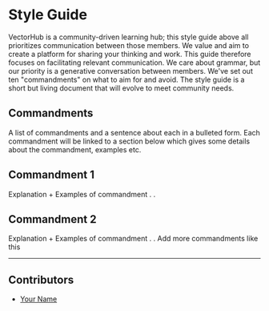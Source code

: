 <!-- TODO: Replace this text with a summary of article for SEO -->

# Style Guide

VectorHub is a community-driven learning hub; this style guide above all prioritizes communication between those members. We value and aim to create a platform for sharing your thinking and work. This guide therefore focuses on facilitating relevant communication. We care about grammar, but our priority is a generative conversation between members. We've set out ten "commandments" on what to aim for and avoid. The style guide is a short but living document that will evolve to meet community needs.

## Commandments
A list of commandments and a sentence about each in a bulleted form. Each commandment will be linked to a section below which gives some details about the commandment, examples etc.



## Commandment 1

Explanation + Examples of commandment
.
.

## Commandment 2

Explanation + Examples of commandment
.
.
Add more commandments like this

---

## Contributors

- [Your Name](you_social_handle.com)

